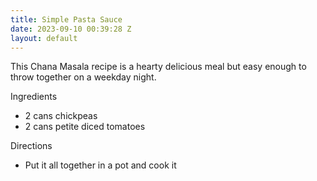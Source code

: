 ```yaml
---
title: Simple Pasta Sauce
date: 2023-09-10 00:39:28 Z
layout: default
---
```


This Chana Masala recipe is a hearty delicious meal but easy enough to throw together on a weekday night.

Ingredients
- 2 cans chickpeas
- 2 cans petite diced tomatoes

Directions
- Put it all together in a pot and cook it